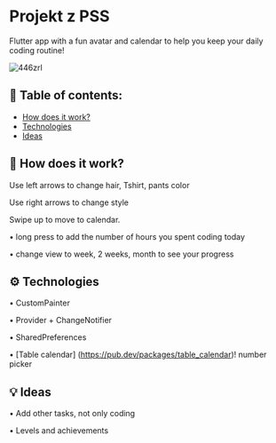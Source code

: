 
# Projekt z PSS

Flutter app with a fun avatar and calendar to help you keep your daily coding routine!

![446zrl](https://user-images.githubusercontent.com/64398325/83942454-be4f9700-a7f3-11ea-8d06-c5069712cf87.gif)

## 📖 Table of contents:
- [How does it work?](#How-does-it-work?)
- [Technologies](#Technologies)
- [Ideas](#Ideas)

## 🧐 How does it work?

Use left arrows to change hair, Tshirt, pants color

Use right arrows to change style

Swipe up to move to calendar.

  • long press to add the number of hours you spent coding today
  
  • change view to week, 2 weeks, month to see your progress

## ⚙️ Technologies 
  • CustomPainter 
  
  •	Provider + ChangeNotifier
  
  •	SharedPreferences
  
  •	[Table calendar] (https://pub.dev/packages/table_calendar)!
  number picker
  
 ## 💡 Ideas
  • Add other tasks, not only coding
  
  • Levels and achievements
  
  

